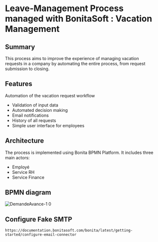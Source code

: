 
# Leave-Management Process managed with BonitaSoft : Vacation Management



## Summary
This process aims to improve the experience of managing vacation requests in a company by automating the entire process, from request submission to closing.
## Features
Automation of the vacation request workflow
- Validation of input data
- Automated decision making
- Email notifications
- History of all requests
- Simple user interface for employees
## Architecture
The process is implemented using Bonita BPMN Platform. It includes three main actors:
- Employé
- Service RH
- Service Finance

## BPMN diagram
![DemandeAvance-1 0](https://github.com/chouhlaoui/Bonita/assets/)

## Configure Fake SMTP 
```
https://documentation.bonitasoft.com/bonita/latest/getting-started/configure-email-connector
```
